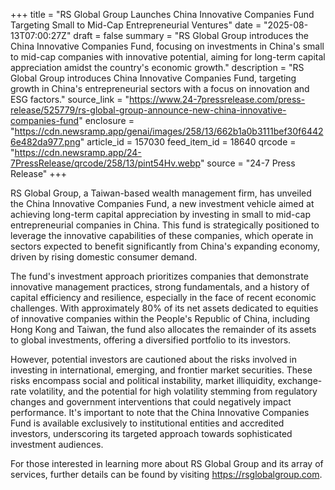+++
title = "RS Global Group Launches China Innovative Companies Fund Targeting Small to Mid-Cap Entrepreneurial Ventures"
date = "2025-08-13T07:00:27Z"
draft = false
summary = "RS Global Group introduces the China Innovative Companies Fund, focusing on investments in China's small to mid-cap companies with innovative potential, aiming for long-term capital appreciation amidst the country's economic growth."
description = "RS Global Group introduces China Innovative Companies Fund, targeting growth in China's entrepreneurial sectors with a focus on innovation and ESG factors."
source_link = "https://www.24-7pressrelease.com/press-release/525779/rs-global-group-announce-new-china-innovative-companies-fund"
enclosure = "https://cdn.newsramp.app/genai/images/258/13/662b1a0b3111bef30f64426e482da977.png"
article_id = 157030
feed_item_id = 18640
qrcode = "https://cdn.newsramp.app/24-7PressRelease/qrcode/258/13/pint54Hv.webp"
source = "24-7 Press Release"
+++

<p>RS Global Group, a Taiwan-based wealth management firm, has unveiled the China Innovative Companies Fund, a new investment vehicle aimed at achieving long-term capital appreciation by investing in small to mid-cap entrepreneurial companies in China. This fund is strategically positioned to leverage the innovative capabilities of these companies, which operate in sectors expected to benefit significantly from China's expanding economy, driven by rising domestic consumer demand.</p><p>The fund's investment approach prioritizes companies that demonstrate innovative management practices, strong fundamentals, and a history of capital efficiency and resilience, especially in the face of recent economic challenges. With approximately 80% of its net assets dedicated to equities of innovative companies within the People's Republic of China, including Hong Kong and Taiwan, the fund also allocates the remainder of its assets to global investments, offering a diversified portfolio to its investors.</p><p>However, potential investors are cautioned about the risks involved in investing in international, emerging, and frontier market securities. These risks encompass social and political instability, market illiquidity, exchange-rate volatility, and the potential for high volatility stemming from regulatory changes and government interventions that could negatively impact performance. It's important to note that the China Innovative Companies Fund is available exclusively to institutional entities and accredited investors, underscoring its targeted approach towards sophisticated investment audiences.</p><p>For those interested in learning more about RS Global Group and its array of services, further details can be found by visiting <a href='https://rsglobalgroup.com' rel='nofollow' target='_blank'>https://rsglobalgroup.com</a>.</p>